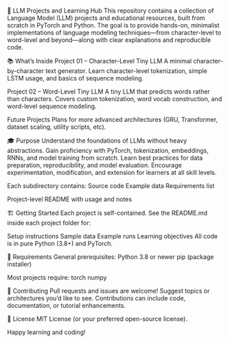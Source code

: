 🧠 LLM Projects and Learning Hub
This repository contains a collection of Language Model (LLM) projects and educational resources, built from scratch in PyTorch and Python. The goal is to provide hands-on, minimalist implementations of language modeling techniques—from character-level to word-level and beyond—along with clear explanations and reproducible code.

📚 What’s Inside
Project 01 – Character-Level Tiny LLM
A minimal character-by-character text generator.
Learn character-level tokenization, simple LSTM usage, and basics of sequence modeling.

Project 02 – Word-Level Tiny LLM
A tiny LLM that predicts words rather than characters.
Covers custom tokenization, word vocab construction, and word-level sequence modeling.

Future Projects
Plans for more advanced architectures (GRU, Transformer, dataset scaling, utility scripts, etc).

🎓 Purpose
Understand the foundations of LLMs without heavy abstractions.
Gain proficiency with PyTorch, tokenization, embeddings, RNNs, and model training from scratch.
Learn best practices for data preparation, reproducibility, and model evaluation.
Encourage experimentation, modification, and extension for learners at all skill levels.

Each subdirectory contains:
Source code
Example data
Requirements list

Project-level README with usage and notes

🏗️ Getting Started
Each project is self-contained. See the README.md inside each project folder for:

Setup instructions
Sample data
Example runs
Learning objectives
All code is in pure Python (3.8+) and PyTorch.

🧪 Requirements
General prerequisites:
Python 3.8 or newer
pip (package installer)

Most projects require:
torch
numpy

🙌 Contributing
Pull requests and issues are welcome!
Suggest topics or architectures you’d like to see.
Contributions can include code, documentation, or tutorial enhancements.

📄 License
MIT License (or your preferred open-source license).

Happy learning and coding!
